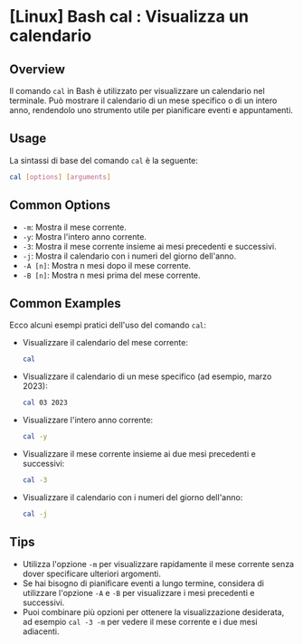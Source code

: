 # [Linux] Bash cal <Utilizzo equivalente>: Visualizza un calendario

## Overview
Il comando `cal` in Bash è utilizzato per visualizzare un calendario nel terminale. Può mostrare il calendario di un mese specifico o di un intero anno, rendendolo uno strumento utile per pianificare eventi e appuntamenti.

## Usage
La sintassi di base del comando `cal` è la seguente:

```bash
cal [options] [arguments]
```

## Common Options
- `-m`: Mostra il mese corrente.
- `-y`: Mostra l'intero anno corrente.
- `-3`: Mostra il mese corrente insieme ai mesi precedenti e successivi.
- `-j`: Mostra il calendario con i numeri del giorno dell'anno.
- `-A [n]`: Mostra n mesi dopo il mese corrente.
- `-B [n]`: Mostra n mesi prima del mese corrente.

## Common Examples
Ecco alcuni esempi pratici dell'uso del comando `cal`:

- Visualizzare il calendario del mese corrente:
  ```bash
  cal
  ```

- Visualizzare il calendario di un mese specifico (ad esempio, marzo 2023):
  ```bash
  cal 03 2023
  ```

- Visualizzare l'intero anno corrente:
  ```bash
  cal -y
  ```

- Visualizzare il mese corrente insieme ai due mesi precedenti e successivi:
  ```bash
  cal -3
  ```

- Visualizzare il calendario con i numeri del giorno dell'anno:
  ```bash
  cal -j
  ```

## Tips
- Utilizza l'opzione `-m` per visualizzare rapidamente il mese corrente senza dover specificare ulteriori argomenti.
- Se hai bisogno di pianificare eventi a lungo termine, considera di utilizzare l'opzione `-A` e `-B` per visualizzare i mesi precedenti e successivi.
- Puoi combinare più opzioni per ottenere la visualizzazione desiderata, ad esempio `cal -3 -m` per vedere il mese corrente e i due mesi adiacenti.